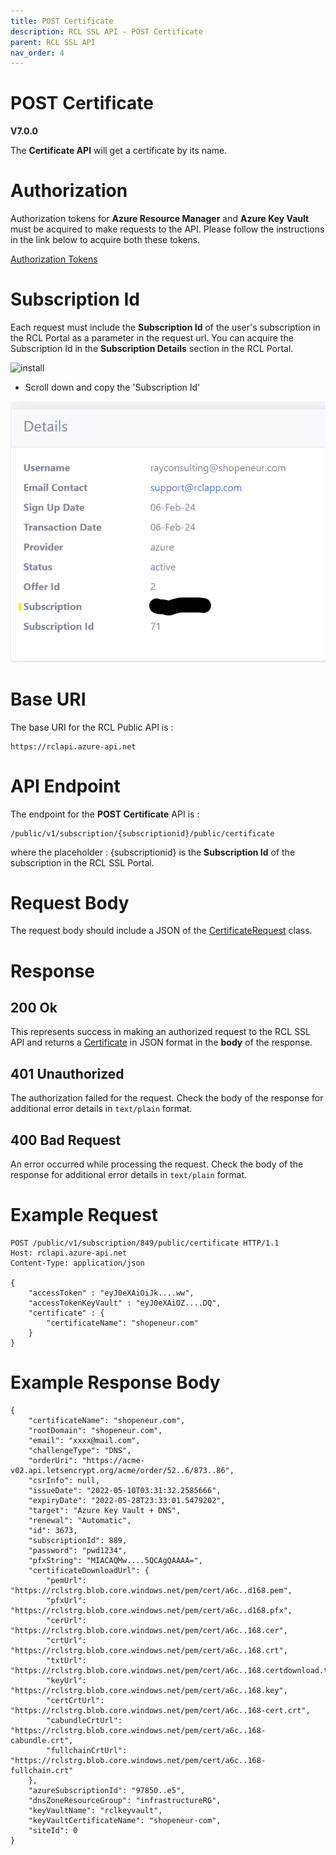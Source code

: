 ```yaml
---
title: POST Certificate 
description: RCL SSL API - POST Certificate 
parent: RCL SSL API
nav_order: 4
---
```


# POST Certificate 
**V7.0.0**

The **Certificate API** will get a certificate by its name.

# Authorization

Authorization tokens for **Azure Resource Manager** and **Azure Key Vault** must be acquired to make requests to the API. Please follow the instructions in the link below to acquire both these tokens.

[Authorization Tokens](./authorization.md)

# Subscription Id

Each request must include the **Subscription Id** of the user's subscription in the RCL Portal as a parameter in the request url. You can acquire the Subscription Id in the **Subscription Details** section in the RCL Portal.

![install](../images/autorenew_configure/add_subscriptionid.png)

- Scroll down and copy the 'Subscription Id' 

![install](../images/autorenew_configure/add_subscriptionid2.png)

# Base URI

The base URI for the RCL Public API is :
```
https://rclapi.azure-api.net
```

# API Endpoint

The endpoint for the **POST Certificate** API is :

```
/public/v1/subscription/{subscriptionid}/public/certificate
```

where the placeholder : {subscriptionid} is the **Subscription Id** of the subscription in the RCL SSL Portal.

# Request Body

The request body should include a JSON of the [CertificateRequest](./models.md#certificaterequest) class.

# Response

## 200 Ok

This represents success in making an authorized request to the RCL SSL API and returns a [Certificate](./models.md#certificate) in JSON format in the **body** of the response. 

## 401 Unauthorized

The authorization failed for the request. Check the body of the response for additional error details in ``text/plain`` format.

## 400 Bad Request

An error occurred while processing the request. Check the body of the response for additional error details in ``text/plain`` format.

# Example Request

```
POST /public/v1/subscription/849/public/certificate HTTP/1.1
Host: rclapi.azure-api.net
Content-Type: application/json

{
    "accessToken" : "eyJ0eXAiOiJk....ww",
    "accessTokenKeyVault" : "eyJ0eXAiOZ....DQ",
    "certificate" : {
        "certificateName": "shopeneur.com"
    }
}
```

# Example Response Body

```
{
    "certificateName": "shopeneur.com",
    "rootDomain": "shopeneur.com",
    "email": "xxxx@mail.com",
    "challengeType": "DNS",
    "orderUri": "https://acme-v02.api.letsencrypt.org/acme/order/52..6/873..86",
    "csrInfo": null,
    "issueDate": "2022-05-10T03:31:32.2585666",
    "expiryDate": "2022-05-28T23:33:01.5479202",
    "target": "Azure Key Vault + DNS",
    "renewal": "Automatic",
    "id": 3673,
    "subscriptionId": 889,
    "password": "pwd1234",
    "pfxString": "MIACAQMw....5QCAgQAAAA=",
    "certificateDownloadUrl": {
        "pemUrl": "https://rclstrg.blob.core.windows.net/pem/cert/a6c..d168.pem",
        "pfxUrl": "https://rclstrg.blob.core.windows.net/pem/cert/a6c..d168.pfx",
        "cerUrl": "https://rclstrg.blob.core.windows.net/pem/cert/a6c..168.cer",
        "crtUrl": "https://rclstrg.blob.core.windows.net/pem/cert/a6c..168.crt",
        "txtUrl": "https://rclstrg.blob.core.windows.net/pem/cert/a6c..168.certdownload.txt",
        "keyUrl": "https://rclstrg.blob.core.windows.net/pem/cert/a6c..168.key",
        "certCrtUrl": "https://rclstrg.blob.core.windows.net/pem/cert/a6c..168-cert.crt",
        "cabundleCrtUrl": "https://rclstrg.blob.core.windows.net/pem/cert/a6c..168-cabundle.crt",
        "fullchainCrtUrl": "https://rclstrg.blob.core.windows.net/pem/cert/a6c..168-fullchain.crt"
    },
    "azureSubscriptionId": "97850..e5",
    "dnsZoneResourceGroup": "infrastructureRG",
    "keyVaultName": "rclkeyvault",
    "keyVaultCertificateName": "shopeneur-com",
    "siteId": 0
}
```